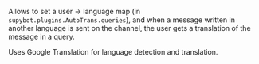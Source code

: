 Allows to set a user -> language map (in `supybot.plugins.AutoTrans.queries`),
and when a message written in another language is sent on the channel, the
user gets a translation of the message in a query.

Uses Google Translation for language detection and translation.
